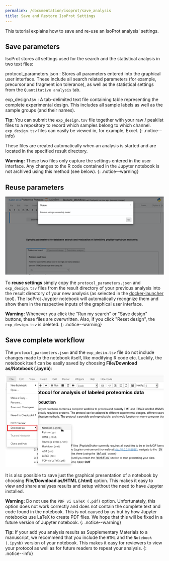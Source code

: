 ```yaml
---
permalink: /documentation/isoprot/save_analysis
title: Save and Restore IsoProt Settings
---
```


This tutorial explains how to save and re-use an IsoProt analysis' settings.

## Save parameters

IsoProt stores all settings used for the search and the statistical analysis in two text files:

protocol_parameters.json
: Stores all parameters entered into the graphical user interface. These include all search related parameters (for example, precursor and fragment ion tolerance), as well as the statistical settings from the `Quantitative analysis` tab.

exp_design.tsv
: A tab-delimited text file containing table representing the complete experimental design. This includes all sample labels as well as the sample groups (and their names).

**Tip:** You can submit the `exp_design.tsv` file together with your raw / peaklist files to a repository to record which samples belong to which channel. `exp_design.tsv` files can easily be viewed in, for example, Excel.
{: .notice--info}

These files are created automatically when an analysis is started and are located in the specified result directory.

**Warning:** These two files only capture the settings entered in the user interface. Any changes to the R code contained in the Jupyter notebook is not archived using this method (see below).
{: .notice--warning}

## Reuse parameters

![Loaded settings dialog](/assets/images/isoprot_settings_loaded.png)

To **reuse settings** simply copy the `protocol_parameters.json` and `exp_design.tsv` files from the result directory of your previous analysis into the result directory of your new analysis (as selected in the [docker-launcher](./documentation/docker_launcher) tool). The IsoProt Juypter notebook will automatically recognize them and show them in the respective inputs of the graphical user interface.

**Warning:** Whenever you click the "Run my search" or "Save design" buttons, these files are overwritten. Also, if you click "Reset design", the `exp_design.tsv` is deleted.
{: .notice--warning}

## Save complete workflow

The `protocol_parameters.json` and  the `exp_desin.tsv` file do not include changes made to the notebook itself, like modifying R code etc. Luckily, the notebook itself can  be easily saved by choosing **File/Download as/Notebook (.ipynb)**:

![Save notebook dialog](/assets/images/isoprot_save_notebook.png)

It is also possible to save just the graphical presentation of a notebook by choosing **File/Download as/HTML (.html)** option. This makes it easy to view and share analyses results and setup without the need to have Jupyter installed.

**Warning:** Do not use the `PDF vi LaTeX (.pdf)` option. Unfortunately, this option does not work correctly and does not contain the complete text and code found in the notebook. This is not caused by us but by how Jupyter notebooks use LaTeX to create PDF files. We hope that this will be fixed in a future version of Jupyter notebook.
{: .notice--warning}

**Tip:** If your add you analysis results as Supplementary Materials to a manuscript, we recommend that you include the `HTML` and the `Notebook (.ipynb)` version of your notebook. This makes it easy for reviewers to view your protocol as well as for future readers to repeat your analysis.
{: .notice--info}
